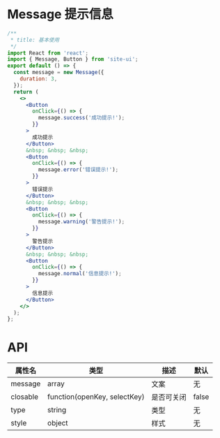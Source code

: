 # Message 提示信息

```jsx
/**
 * title: 基本使用
 */
import React from 'react';
import { Message, Button } from 'site-ui';
export default () => {
  const message = new Message({
    duration: 3,
  });
  return (
    <>
      <Button
        onClick={() => {
          message.success('成功提示!');
        }}
      >
        成功提示
      </Button>
      &nbsp; &nbsp; &nbsp;
      <Button
        onClick={() => {
          message.error('错误提示!');
        }}
      >
        错误提示
      </Button>
      &nbsp; &nbsp; &nbsp;
      <Button
        onClick={() => {
          message.warning('警告提示!');
        }}
      >
        警告提示
      </Button>
      &nbsp; &nbsp; &nbsp;
      <Button
        onClick={() => {
          message.normal('信息提示!');
        }}
      >
        信息提示
      </Button>
    </>
  );
};
```

# API

| **属性名** | **类型**                     | **描述**   | **默认** |
| ---------- | ---------------------------- | ---------- | -------- |
| message    | array                        | 文案       | 无       |
| closable   | function(openKey, selectKey) | 是否可关闭 | false    |
| type       | string                       | 类型       | 无       |
| style      | object                       | 样式       | 无       |
